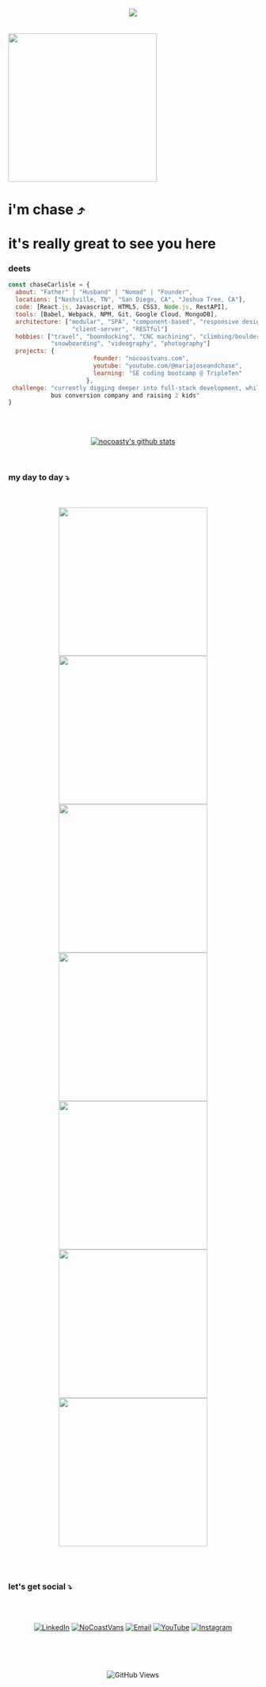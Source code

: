 <div align="center">
<br>
<img src="https://static.wixstatic.com/media/81cb05_f41e07adc40b46f3841464265a331302~mv2.png"></div>
  <br>
 <br>
<img src="https://static.wixstatic.com/media/81cb05_438f335f27a440c98717f03790bd01cd~mv2.png" width="300">

 # i'm chase ⤴ <br> <br> it's really great to see you here

### deets
```javascript
const chaseCarlisle = {
  about: "Father" | "Husband" | "Nomad" | "Founder",
  locations: ["Nashville, TN", "San Diego, CA", "Joshua Tree, CA"],
  code: [React.js, Javascript, HTML5, CSS3, Node.js, RestAPI],
  tools: [Babel, Webpack, NPM, Git, Google Cloud, MongoDB],
  architecture: ["modular", "SPA", "component-based", "responsive design", 
                  "client-server", "RESTful"]
  hobbies: ["travel", "boondocking", "CNC machining", "climbing/bouldering",
            "snowboarding", "videography", "photography"]
  projects: {
                        founder: "nocoastvans.com",
                        youtube: "youtube.com/@mariajoseandchase",
                        learning: "SE coding bootcamp @ TripleTen"
                      },
 challenge: "currently digging deeper into full-stack development, while running a van and
            bus conversion company and raising 2 kids"
}
```
<br>
<br>

<div align="center">

[![nocoasty's github stats](https://github-readme-stats.vercel.app/api?username=nocoasty)](https://github.com/nocoasty/github-readme-stats)

</div>
<br>


### my day to day ⤵
<br>
<br>
<div align="center">
<img src="https://github.com/nocoasty/nocoasty_pub/blob/main/nocoasty_public/getting-wood-gif.gif?raw=true" width="300">
<img src="https://github.com/nocoasty/nocoasty_pub/blob/main/nocoasty_public/newgifskylight.gif?raw=true" width="300">
 <br>
<img src="https://github.com/nocoasty/nocoasty_pub/blob/main/nocoasty_public/skylight-gif.gif?raw=true" width="300">
<img src="https://github.com/nocoasty/nocoasty_pub/blob/main/nocoasty_public/removing-air-intakes.gif?raw=true" width="300">
  <br>
<img src="https://github.com/nocoasty/nocoasty_pub/blob/main/nocoasty_public/sprayfoaming.gif?raw=true" width="300">
<img src="https://github.com/nocoasty/nocoasty_pub/blob/main/nocoasty_public/solar-system-gif.gif?raw=true" width="300">
<br>
<img src="https://github.com/nocoasty/nocoasty_pub/blob/main/nocoasty_public/metal-bending-gif.gif?raw=true" width="300">


<br><br>
</div>

### let's get social ⤵

<br>
<br>
<div align="center">

[![LinkedIn](https://static.wixstatic.com/media/81cb05_0a66fe84f2fa46dea5088378e2e98398~mv2.png)](https://www.linkedin.com/in/chasecarlisle)
[![NoCoastVans](https://static.wixstatic.com/media/81cb05_2657e72769224f9d9af1380ec2a9c5a9~mv2.png)](https://www.nocoastvans.com)
[![Email](https://static.wixstatic.com/media/81cb05_79bcf1ee19e94d8182643c65cceaf3b6~mv2.png)](mailto:hello@nocoastvans.com)
[![YouTube](https://static.wixstatic.com/media/81cb05_b53b39ff384149efa33d3a149c718a7e~mv2.png)](https://youtube.com/@mariajoseandchase)
[![Instagram](https://static.wixstatic.com/media/81cb05_d15387aab049453889f2b68348f8a58d~mv2.png)](https://www.instagram.com/mariajoseandchase/)

  <br>
  <br>
  <br>
  
   ![GitHub Views](https://komarev.com/ghpvc/?username=nocoasty&color=FFAA74)

</div>
